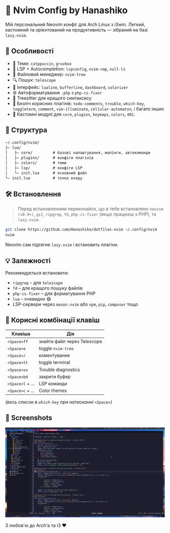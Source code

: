 
# 🧠 Nvim Config by Hanashiko

Мій персональний Neovim конфіг для Arch Linux з i3wm. Легкий, кастомний та орієнтований на продуктивність — зібраний на базі `lazy.nvim`.

## 🚀 Особливості

- 🌈 Теми: `catppuccin`, `gruvbox`
- 🧠 LSP + Autocompletion: `lspconfig`, `nvim-cmp`, `null-ls`
- 🌲 Файловий менеджер: `nvim-tree`
- 🔍 Пошук: `telescope`
- 🎨 Інтерфейс: `lualine`, `bufferline`, `dashboard`, `colorizer`
- ⚙️ Автоформатування `.php` з `php-cs-fixer`
- 🧪 Treesitter для кращого синтаксису
- 🧩 Безліч корисних плагінів: `todo-comments`, `trouble`, `which-key`, `toggleterm`, `comment`, `vim-illuminate`, `cellular-automaton`, і багато інших
- 🧀 Кастомні модулі для `core`, `plugins`, `keymaps`, `colors`, etc.

## 📁 Структура

```
~/.config/nvim/
├— lua/
│   ├— core/         # базові налаштування, мапінги, автокоманди
│   ├— plugins/      # конфіги плагінів
│   ├— colors/       # теми
│   ├— lsp/          # конфіги LSP
│   └— init.lua      # основний файл
└— init.lua          # точка входу
```

## 🛠️ Встановлення

> Перед встановленням переконайся, що в тебе встановлено `neovim (v0.9+)`, `git`, `ripgrep`, `fd`, `php-cs-fixer` (якщо працюєш з PHP), та `lazy.nvim`.

```bash
git clone https://github.com/Hanashiko/dotfiles-nvim ~/.config/nvim
nvim
```

Neovim сам підтягне `lazy.nvim` і встановить плагіни.

## 💡 Залежності

Рекомендується встановити:

- `ripgrep` – для `telescope`
- `fd` – для кращого пошуку файлів
- `php-cs-fixer` – для форматування PHP
- `lua` – очевидно 😅
- LSP-сервери через `mason.nvim` або `npm`, `pip`, `composer` тощо

## 🧠 Корисні комбінації клавіш

| Клавіша              | Дія                            |
|----------------------|---------------------------------|
| `<Space>ff`          | знайти файл через Telescope    |
| `<Space>e`           | toggle `nvim-tree`             |
| `<Space>/`           | коментування                   |
| `<Space>tt`          | toggle terminal                |
| `<Space>xx`          | Trouble diagnostics            |
| `<Space>bd`          | закрити буфер                  |
| `<Space>l` + ...     | LSP команди                    |
| `<Space>c` + ...     | Color themes                   |

_(весь список в `which-key` при натисканні `<Space>`)_

## 📸 Screenshots

![Preview](./example.png)

З любов'ю до Arch'а та i3 ❤️

